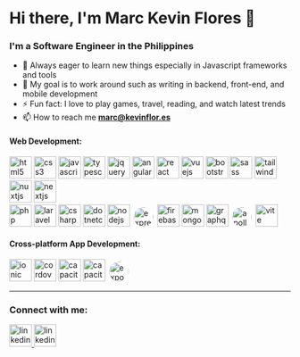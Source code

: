 # Hi there, I'm Marc Kevin Flores 👋

<h3 align="left">I'm a Software Engineer in the Philippines</h3>

- 🌱 Always eager to learn new things especially in Javascript frameworks and tools
- 🥅 My goal is to work around such as writing in backend, front-end, and mobile development
- ⚡ Fun fact: I love to play games, travel, reading, and watch latest trends
- 📫 How to reach me **marc@kevinflor.es**

<!-- <hr/>
<h3 align="left">Current Work:</h3>
<span><b>Position:</b>  Front-end developer</span>
<h4>Tech Stacks I worked on:</h4>
<p>
 <a href="https://angular.io" target="_blank" rel="noreferrer"> <img src="https://angular.io/assets/images/logos/angular/angular.svg" alt="angular" /> </a>
 <a href="https://reactjs.org/" target="_blank" rel="noreferrer"> <img src="https://cdn.jsdelivr.net/gh/devicons/devicon/icons/react/react-original.svg" alt="react" /> </a>
 <a href="https://vuejs.org/" target="_blank" rel="noreferrer"> <img src="https://cdn.jsdelivr.net/gh/devicons/devicon/icons/vuejs/vuejs-original.svg" alt="vuejs" /> </a>
</p>
<hr/> -->
<h4 align="left">Web Development:</h4>
<p align="left"> <span> 
<img src="https://cdn.jsdelivr.net/gh/devicons/devicon/icons/html5/html5-original.svg" alt="html5" width="40" height="40" />
<img src="https://cdn.jsdelivr.net/gh/devicons/devicon/icons/css3/css3-original.svg" alt="css3" width="40" height="40"/>
<img src="https://cdn.svgporn.com/logos/javascript.svg" alt="javascript" width="40" height="40"/>
<img src="https://cdn.svgporn.com/logos/typescript-icon.svg" alt="typescript" width="40" height="40"/>
<img src="https://cdn.jsdelivr.net/gh/devicons/devicon/icons/jquery/jquery-original.svg" alt="jquery" width="40" height="40"/>
<img src="https://cdn.svgporn.com/logos/angular-icon.svg" alt="angular" width="40" height="40"/>
<img src="https://cdn.svgporn.com/logos/react.svg" alt="react" width="40" height="40"/>
<img src="https://cdn.svgporn.com/logos/vue.svg" alt="vuejs" width="40" height="40"/>
<img src="https://cdn.svgporn.com/logos/bootstrap.svg" alt="bootstrap" width="40" height="40"/>
<img src="https://cdn.svgporn.com/logos/sass.svg" alt="sass" width="40" height="40"/>
<img src="https://cdn.svgporn.com/logos/tailwindcss-icon.svg" alt="tailwind" width="40" height="40"/>
<img src="https://cdn.svgporn.com/logos/nuxt-icon.svg" alt="nuxtjs" width="40" height="40"/>
<img src="https://cdn.svgporn.com/logos/nextjs-icon.svg" alt="nextjs" width="40" height="40"/>
<br/>
<img src="https://cdn.svgporn.com/logos/php.svg" alt="php" width="40" height="40"/>
<img src="https://cdn.svgporn.com/logos/laravel.svg" alt="laravel" width="40" height="40"/>
<img src="https://cdn.svgporn.com/logos/c-sharp.svg" alt="csharp" width="40" height="40"/>
<img src="https://cdn.svgporn.com/logos/dotnet.svg" alt="dotnetcore" width="40" height="40"/>
<img src="https://cdn.svgporn.com/logos/nodejs-icon.svg" alt="nodejs" width="40" height="40"/>
<img style="background-color: #fff; border-radius: 50%; padding: 3px;" src="https://cdn.svgporn.com/logos/express.svg" alt="express" width="35" height="35"/>
<img src="https://cdn.svgporn.com/logos/firebase.svg" alt="firebase" width="40" height="40"/>
<img src="https://cdn.svgporn.com/logos/mongodb-icon.svg" alt="mongodb" width="40" height="40"/>
<img src="https://cdn.svgporn.com/logos/graphql.svg" alt="graphql" width="40" height="40"/>
<img style="background-color: #fff; border-radius: 50%; padding: 3px;" src="https://cdn.svgporn.com/logos/apollostack.svg" alt="apollographql" width="35" height="35"/>
<img src="https://cdn.svgporn.com/logos/vitejs.svg" alt="vite" width="40" height="40"/>
</p>
 <h4>Cross-platform App Development:</h4>
<p align="left">
<img src="https://cdn.svgporn.com/logos/ionic-icon.svg" alt="ionic" width="40" height="40"/>
<img src="https://cdn.svgporn.com/logos/cordova.svg" alt="cordova" width="40" height="40"/>
<img src="https://cdn.svgporn.com/logos/capacitorjs-icon.svg" alt="capacitor" width="40" height="40"/>
<img src="https://cdn.worldvectorlogo.com/logos/react-native-1.svg" alt="capacitor" width="40" height="40"/>
<img style="background-color: #fff; border-radius: 50%; padding: 3px;" src="https://cdn.svgporn.com/logos/expo-icon.svg" alt="expo" width="35" height="35"/>
  </p>
<hr/>
<h3>Connect with me:</h3>

<a href="https://kevinflor.es" target="_blank" rel="noreferrer"> <img src="https://cdn-icons-png.flaticon.com/512/3178/3178285.png" alt="linkedin" width="40" height="40"/> </a>
<a href="https://linkedin.com/in/marckevinflores" target="_blank" rel="noreferrer"> <img src="https://cdn.jsdelivr.net/gh/devicons/devicon/icons/linkedin/linkedin-original.svg" alt="linkedin" width="40" height="40"/> </a>
